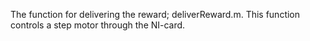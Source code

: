 The function for delivering the reward; deliverReward.m. This function controls a step motor through the NI-card.
